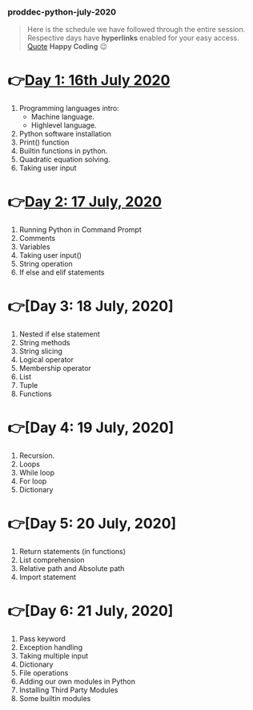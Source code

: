 ### proddec-python-july-2020

> Here is the schedule we have followed through the entire session. Respective days have **hyperlinks** enabled for your easy access. 
>[Quote](https://github.com/PRODDEC-CEC/proddec-python-july-2020/blob/master/quote.jpg)
> **Happy Coding** :wink:

 # :point_right:[Day 1: 16th July 2020](https://github.com/PRODDEC-CEC/proddec-python-july-2020/blob/master/day-1/day-1.ipynb)

1. Programming languages intro:
   - Machine language.
   - Highlevel language.
2. Python software installation
3. Print() function
4. Builtin functions in python.
5. Quadratic equation solving.
6. Taking user input

# :point_right:[Day 2: 17 July, 2020](https://github.com/PRODDEC-CEC/proddec-python-july-2020/blob/master/day-2/day-2.ipynb)

1. Running Python in Command Prompt
2. Comments
3. Variables 
4. Taking user input()
5. String operation
6. If else and elif statements

# :point_right:[Day 3: 18 July, 2020]

1. Nested if else statement
2. String methods
3. String slicing
4. Logical operator
5. Membership operator
6. List
7. Tuple
8. Functions

# :point_right:[Day 4: 19 July, 2020]

1. Recursion.
2. Loops
3. While loop
4. For loop
5. Dictionary

# :point_right:[Day 5: 20 July, 2020]

1. Return statements (in functions)
2. List comprehension
3. Relative path and Absolute path
4. Import statement

# :point_right:[Day 6: 21 July, 2020]

1. Pass keyword
2. Exception handling
3. Taking multiple input
4. Dictionary
5. File operations
6. Adding our own modules in Python
7. Installing Third Party Modules
8. Some builtin modules

